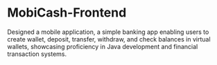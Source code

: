 # MobiCash-Frontend
 Designed a mobile application, a simple banking  app enabling users to create wallet, deposit, transfer,  withdraw, and check balances in virtual wallets,  showcasing proficiency in Java development and  financial transaction systems.
